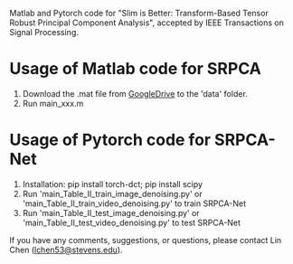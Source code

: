 Matlab and Pytorch code for "Slim is Better: Transform-Based Tensor Robust Principal Component Analysis", accepted by IEEE Transactions on Signal Processing.
# Usage of Matlab code for SRPCA
1. Download the .mat file from [GoogleDrive](https://drive.google.com/drive/folders/1l1yW27thSGzbMQFaCFP6OSV1vktghXs7?usp=drive_link) to the 'data' folder. 
2. Run main_xxx.m
# Usage of Pytorch code for SRPCA-Net
1. Installation: pip install torch-dct; pip install scipy
2. Run 'main_Table_II_train_image_denoising.py' or 'main_Table_II_train_video_denoising.py' to train SRPCA-Net
3. Run 'main_Table_II_test_image_denoising.py' or 'main_Table_II_test_video_denoising.py' to test SRPCA-Net

If you have any comments, suggestions, or questions, please contact Lin Chen (lchen53@stevens.edu).
